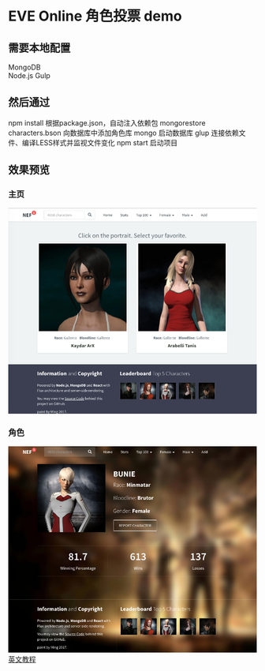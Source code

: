 <h1>EVE Online 角色投票 demo</h1>
<h2>需要本地配置</h2>
    MongoDB<br>
    Node.js
    Gulp
<h2>然后通过</h2>
    npm install 根据package.json，自动注入依赖包
    mongorestore characters.bson 向数据库中添加角色库 
    mongo 启动数据库
    glup 连接依赖文件、编译LESS样式并监视文件变化
    npm start 启动项目
<h2>效果预览</h2>
<h3>主页</h3>
<img src="Home.png">
<h3>角色</h3>
<img src="character.png">
<a href="http://sahatyalkabov.com/create-a-character-voting-app-using-react-nodejs-mongodb-and-socketio/">英文教程</a>
